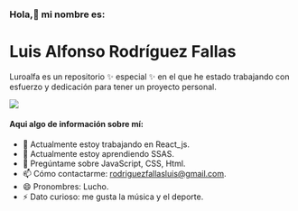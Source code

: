 ### Hola,👋 mi nombre es:
# Luis Alfonso Rodríguez Fallas

Luroalfa es un repositorio ✨ especial ✨ en el que he estado trabajando con esfuerzo y dedicación para tener un proyecto personal.

![](https://cdn.pixabay.com/photo/2014/12/08/16/44/keyboard-561124_1280.jpg)

#### Aqui algo de información sobre mí:

- 🔭 Actualmente estoy trabajando en React_js.
- 🌱 Actualmente estoy aprendiendo SSAS.
- 💬 Pregúntame sobre JavaScript, CSS, Html.
- 📫 Cómo contactarme: rodriguezfallasluis@gmail.com.
- 😄 Pronombres: Lucho.
- ⚡ Dato curioso: me gusta la música y el deporte.
